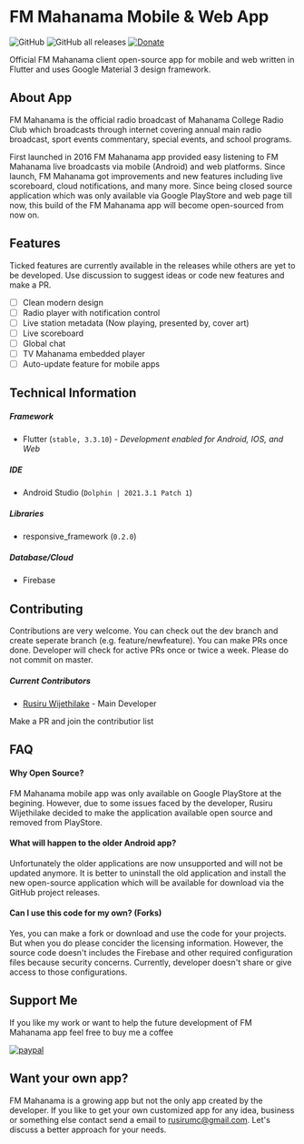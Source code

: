 # FM Mahanama Mobile & Web App

![GitHub](https://img.shields.io/github/license/RusiruWijethilake/fm_mahanama_app?style=for-the-badge) ![GitHub all releases](https://img.shields.io/github/downloads/RusiruWijethilake/fm_mahanama_app/total?style=for-the-badge) [![Donate](https://img.shields.io/badge/Donate-PayPal-green.svg?style=for-the-badge&logo=paypal)](https://www.paypal.com/donate/?hosted_button_id=KMCLTB8B2H7JC)

Official FM Mahanama client open-source app for mobile and web written in Flutter and uses Google Material 3 design framework.

## About App

FM Mahanama is the official radio broadcast of Mahanama College Radio Club which broadcasts through internet covering annual main radio broadcast, sport events commentary, special events, and school programs.

First launched in 2016 FM Mahanama app provided easy listening to FM Mahanama live broadcasts via mobile (Android) and web platforms. Since launch, FM Mahanama got improvements and new features including live scoreboard, cloud notifications, and many more. Since being closed source application which was only available via Google PlayStore and web page till now, this build of the FM Mahanama app will become open-sourced from now on.

## Features

Ticked features are currently available in the releases while others are yet to be developed. Use discussion to suggest ideas or code new features and make a PR.

* [ ]  Clean modern design
* [ ]  Radio player with notification control
* [ ]  Live station metadata (Now playing, presented by, cover art)
* [ ]  Live scoreboard
* [ ]  Global chat
* [ ]  TV Mahanama embedded player
* [ ]  Auto-update feature for mobile apps

## Technical Information

##### Framework

* Flutter (`stable, 3.3.10`) - *Development enabled for Android, IOS, and Web*

##### IDE

* Android Studio (`Dolphin | 2021.3.1 Patch 1`)

##### Libraries

* responsive_framework (`0.2.0`)

##### Database/Cloud

* Firebase


## Contributing

Contributions are very welcome. You can check out the dev branch and create seperate branch (e.g. feature/newfeature). You can make PRs once done. Developer will check for active PRs once or twice a week. Please do not commit on master.

##### Current Contributors

* [Rusiru Wijethilake](https://github.com/RusiruWijethilake) - Main Developer

Make a PR and join the contributior list


## FAQ

#### Why Open Source?

FM Mahanama mobile app was only available on Google PlayStore at the begining. However, due to some issues faced by the developer, Rusiru Wijethilake decided to make the application available open source and removed from PlayStore.

#### What will happen to the older Android app?

Unfortunately the older applications are now unsupported and will not be updated anymore. It is better to uninstall the old application and install the new open-source application which will be available for download via the GitHub project releases.

#### Can I use this code for my own? (Forks)

Yes, you can make a fork or download and use the code for your projects. But when you do please concider the licensing information. However, the source code doesn't includes the Firebase and other required configuration files because security concerns. Currently, developer doesn't share or give access to those configurations.


## Support Me

If you like my work or want to help the future development of FM Mahanama app feel free to buy me a coffee

[![paypal](https://www.paypalobjects.com/en_US/i/btn/btn_donateCC_LG.gif)](https://www.paypal.com/donate/?hosted_button_id=KMCLTB8B2H7JC)


## Want your own app?

FM Mahanama is a growing app but not the only app created by the developer. If you like to get your own customized app for any idea, business or something else contact send a email to [rusirumc@gmail.com](mailto:rusirumc@gmail.com). Let's discuss a better approach for your needs.
